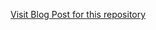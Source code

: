 [Visit Blog Post for this repository](https://medium.com/@steadylearner/how-to-build-a-sitemap-for-react-app-7bbc3040dc1f?source=---------2------------------)
